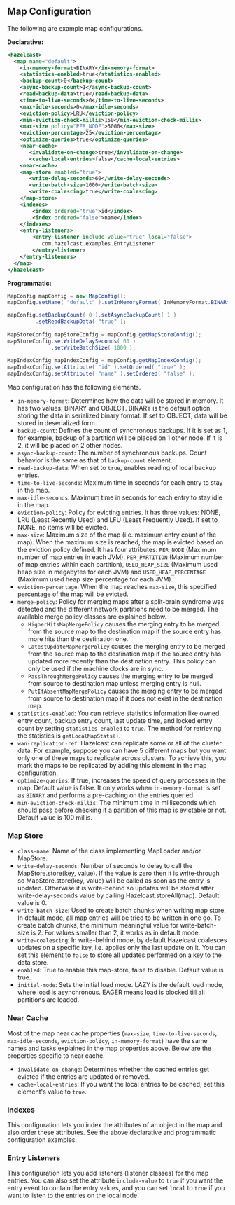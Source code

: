 

## Map Configuration

The following are example map configurations.

**Declarative:**

```xml
<hazelcast>
  <map name="default">
    <in-memory-format>BINARY</in-memory-format>
    <statistics-enabled>true</statistics-enabled>
    <backup-count>0</backup-count>
    <async-backup-count>1</async-backup-count>
    <read-backup-data>true</read-backup-data>
    <time-to-live-seconds>0</time-to-live-seconds>
    <max-idle-seconds>0</max-idle-seconds>
    <eviction-policy>LRU</eviction-policy>
    <min-eviction-check-millis>150</min-eviction-check-millis>
    <max-size policy="PER_NODE">5000</max-size>
    <eviction-percentage>25</eviction-percentage>
    <optimize-queries>true</optimize-queries>
    <near-cache>
       <invalidate-on-change>true</invalidate-on-change>
       <cache-local-entries>false</cache-local-entries>
    <near-cache>
    <map-store enabled="true">
       <write-delay-seconds>60</write-delay-seconds>
       <write-batch-size>1000</write-batch-size>
       <write-coalescing>true</write-coalescing>
    </map-store>
    <indexes>
        <index ordered="true">id</index>
        <index ordered="false">name</index>
    </indexes>
    <entry-listeners>
        <entry-listener include-value="true" local="false">
           com.hazelcast.examples.EntryListener
        </entry-listener>
    </entry-listeners>   
  </map>
</hazelcast>
```

**Programmatic:**

```java
MapConfig mapConfig = new MapConfig();
mapConfig.setName( "default" ).setInMemoryFormat( InMemoryFormat.BINARY );

mapConfig.setBackupCount( 0 ).setAsyncBackupCount( 1 )
         .setReadBackupData( "true" );
         
MapStoreConfig mapStoreConfig = mapConfig.getMapStoreConfig();
mapStoreConfig.setWriteDelaySeconds( 60 )
              .setWriteBatchSize( 1000 );
              
MapIndexConfig mapIndexConfig = mapConfig.getMapIndexConfig();
mapIndexConfig.setAttribute( "id" ).setOrdered( "true" );
mapIndexConfig.setAttribute( "name" ).setOrdered( "false" );
```


Map configuration has the following elements.

- `in-memory-format`: Determines how the data will be stored in memory. It has two values: BINARY and OBJECT. BINARY is the default option, storing the data in serialized binary format. If set to OBJECT, data will be stored in deserialized form.
- `backup-count`: Defines the count of synchronous backups. If it is set as 1, for example, backup of a partition will be placed on 1 other node. If it is 2, it will be placed on 2 other nodes.
- `async-backup-count`: The number of synchronous backups. Count behavior is the same as that of `backup-count` element.
- `read-backup-data`: When set to `true`, enables reading of local backup entries.
- `time-to-live-seconds`: Maximum time in seconds for each entry to stay in the map.
- `max-idle-seconds`: Maximum time in seconds for each entry to stay idle in the map.
- `eviction-policy`: Policy for evicting entries. It has three values: NONE, LRU (Least Recently Used) and LFU (Least Frequently Used). If set to NONE, no items will be evicted.
- `max-size`: Maximum size of the map (i.e. maximum entry count of the map). When the maximum size is reached, the map is evicted based on the eviction policy defined. It has four attributes: `PER_NODE` (Maximum number of map entries in each JVM), `PER_PARTITION` (Maximum number of map entries within each partition), `USED_HEAP_SIZE` (Maximum used heap size in megabytes for each JVM) and `USED_HEAP_PERCENTAGE` (Maximum used heap size percentage for each JVM). 
- `eviction-percentage`: When the map reaches `max-size`, this specified percentage of the map will be evicted.
- `merge-policy`: Policy for merging maps after a split-brain syndrome was detected and the different network partitions need to be merged. The available merge policy classes are explained below.
	- `HigherHitsMapMergePolicy` causes the merging entry to be merged from the source map to the destination map if the source entry has more hits than the destination one.
	- `LatestUpdateMapMergePolicy` causes the merging entry to be merged from the source map to the destination map if the source entry has updated more recently than the destination entry. This policy can only be used if the machine clocks are in sync.
	- `PassThroughMergePolicy` causes the merging entry to be merged from source to destination map unless merging entry is null.
	- `PutIfAbsentMapMergePolicy` causes the merging entry to be merged from source to destination map if it does not exist in the destination map.
- `statistics-enabled`: You can retrieve statistics information like owned entry count, backup entry count, last update time, and locked entry count by setting `statistics-enabled` to `true`. The method for retrieving the statistics is `getLocalMapStats()`.
- `wan-replication-ref`: Hazelcast can replicate some or all of the cluster data. For example, suppose you can have 5 different maps but you want only one of these maps to replicate across clusters. To achieve this, you mark the maps to be replicated by adding this element in the map configuration.
- `optimize-queries`: If true, increases the speed of query processes in the map. Default value is false. It only works when `in-memory-format` is set as `BINARY` and performs a pre-caching on the entries queried.
- `min-eviction-check-millis`: The minimum time in milliseconds which should pass before checking if a partition of this map 
   is evictable or not. Default value is 100 millis.

### Map Store

- `class-name`: Name of the class implementing MapLoader and/or MapStore.
- `write-delay-seconds`: Number of seconds to delay to call the MapStore.store(key, value). If the value is zero then it is write-through so MapStore.store(key, value) will be called as soon as the entry is updated. Otherwise it is write-behind so updates will be stored after write-delay-seconds value by calling Hazelcast.storeAll(map). Default value is 0.
- `write-batch-size`: Used to create batch chunks when writing map store. In default mode, all map entries will be tried to be written in one go. To create batch chunks, the minimum meaningful value for write-batch-size is 2. For values smaller than 2, it works as in default mode.
- `write-coalescing`: In write-behind mode, by default Hazelcast coalesces updates on a specific key, i.e. applies only the last update on it. You can set this element to `false` to store all updates performed on a key to the data store.
- `enabled`: True to enable this map-store, false to disable. Default value is true.
- `initial-mode`: Sets the initial load mode. LAZY is the default load mode, where load is asynchronous. EAGER means load is blocked till all partitions are loaded.


### Near Cache

Most of the map near cache properties (`max-size`, `time-to-live-seconds`, `max-idle-seconds`, `eviction-policy`, `in-memory-format`) have the same names and tasks explained in the map properties above. Below are the properties specific to near cache.

- `invalidate-on-change`: Determines whether the cached entries get evicted if the entries are updated or removed.
- `cache-local-entries`: If you want the local entries to be cached, set this element's value to `true`.

### Indexes
This configuration lets you index the attributes of an object in the map and also order these attributes. See the above declarative and programmatic configuration examples.

### Entry Listeners
This configuration lets you add listeners (listener classes) for the map entries. You can also set the attribute `include-value` to `true` if you want the entry event to contain the entry values, and you can set `local` to `true` if you want to listen to the entries on the local node.


